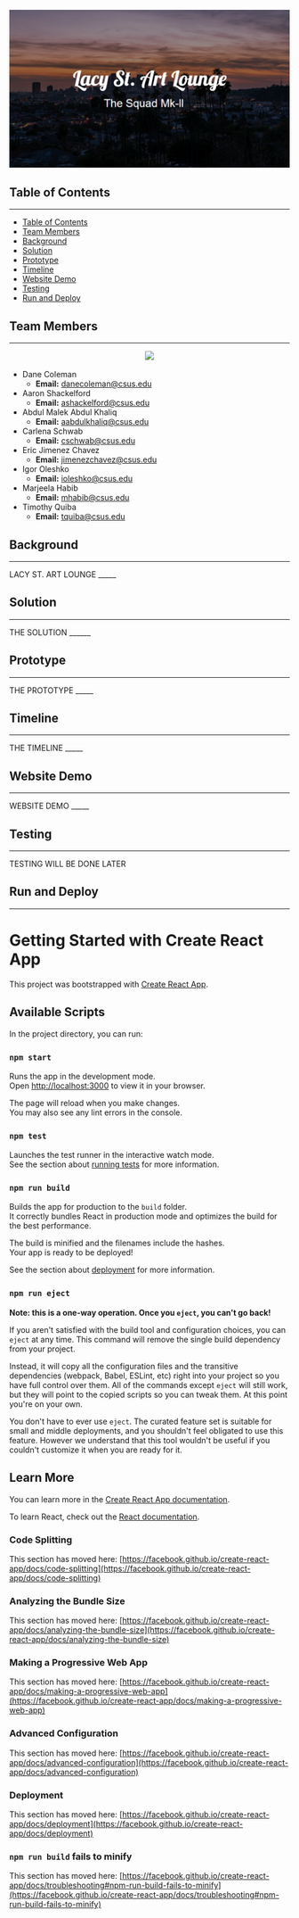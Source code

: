 <p align="center">
  <img src="src/components/images/logo2.png" />
</p>

## Table of Contents

---

- [Table of Contents](#table-of-contents)
- [Team Members](#team-members)
- [Background](#background)
- [Solution](#solution)
- [Prototype](#prototype)
- [Timeline](#timeline)
- [Website Demo](#website-demo)
- [Testing](#testing)
- [Run and Deploy](#run-and-deploy)


## Team Members

---

<p align="center">
  <img src="client/src/asset/images/A Cup of Java Team Logo.png" />
</p>

- Dane Coleman
  - **Email:** danecoleman@csus.edu
- Aaron Shackelford
  - **Email:** ashackelford@csus.edu
- Abdul Malek Abdul Khaliq
  - **Email:** aabdulkhaliq@csus.edu
- Carlena Schwab
  - **Email:** cschwab@csus.edu
- Eric Jimenez Chavez
  - **Email:** jimenezchavez@csus.edu
- Igor Oleshko
  - **Email:** ioleshko@csus.edu
- Marjeela Habib
  - **Email:** mhabib@csus.edu
- Timothy Quiba
  - **Email:** tquiba@csus.edu

## Background

---

LACY ST. ART LOUNGE _____

## Solution

---

THE SOLUTION ______

## Prototype

---

THE PROTOTYPE _____

## Timeline

---

THE TIMELINE _____

## Website Demo

---

WEBSITE DEMO _____

## Testing

---

TESTING WILL BE DONE LATER

## Run and Deploy

---





# Getting Started with Create React App

This project was bootstrapped with [Create React App](https://github.com/facebook/create-react-app).

## Available Scripts

In the project directory, you can run:

### `npm start`

Runs the app in the development mode.\
Open [http://localhost:3000](http://localhost:3000) to view it in your browser.

The page will reload when you make changes.\
You may also see any lint errors in the console.

### `npm test`

Launches the test runner in the interactive watch mode.\
See the section about [running tests](https://facebook.github.io/create-react-app/docs/running-tests) for more information.

### `npm run build`

Builds the app for production to the `build` folder.\
It correctly bundles React in production mode and optimizes the build for the best performance.

The build is minified and the filenames include the hashes.\
Your app is ready to be deployed!

See the section about [deployment](https://facebook.github.io/create-react-app/docs/deployment) for more information.

### `npm run eject`

**Note: this is a one-way operation. Once you `eject`, you can't go back!**

If you aren't satisfied with the build tool and configuration choices, you can `eject` at any time. This command will remove the single build dependency from your project.

Instead, it will copy all the configuration files and the transitive dependencies (webpack, Babel, ESLint, etc) right into your project so you have full control over them. All of the commands except `eject` will still work, but they will point to the copied scripts so you can tweak them. At this point you're on your own.

You don't have to ever use `eject`. The curated feature set is suitable for small and middle deployments, and you shouldn't feel obligated to use this feature. However we understand that this tool wouldn't be useful if you couldn't customize it when you are ready for it.

## Learn More

You can learn more in the [Create React App documentation](https://facebook.github.io/create-react-app/docs/getting-started).

To learn React, check out the [React documentation](https://reactjs.org/).

### Code Splitting

This section has moved here: [https://facebook.github.io/create-react-app/docs/code-splitting](https://facebook.github.io/create-react-app/docs/code-splitting)

### Analyzing the Bundle Size

This section has moved here: [https://facebook.github.io/create-react-app/docs/analyzing-the-bundle-size](https://facebook.github.io/create-react-app/docs/analyzing-the-bundle-size)

### Making a Progressive Web App

This section has moved here: [https://facebook.github.io/create-react-app/docs/making-a-progressive-web-app](https://facebook.github.io/create-react-app/docs/making-a-progressive-web-app)

### Advanced Configuration

This section has moved here: [https://facebook.github.io/create-react-app/docs/advanced-configuration](https://facebook.github.io/create-react-app/docs/advanced-configuration)

### Deployment

This section has moved here: [https://facebook.github.io/create-react-app/docs/deployment](https://facebook.github.io/create-react-app/docs/deployment)

### `npm run build` fails to minify

This section has moved here: [https://facebook.github.io/create-react-app/docs/troubleshooting#npm-run-build-fails-to-minify](https://facebook.github.io/create-react-app/docs/troubleshooting#npm-run-build-fails-to-minify)
